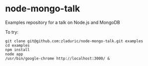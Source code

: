 node-mongo-talk
===============

Examples repository for a talk on Node.js and MongoDB

To try:

    git clone git@github.com:zladuric/node-mongo-talk.git examples
    cd examples
    npm install
    node app
    /usr/bin/google-chrome http://localhost:3000/ &

    